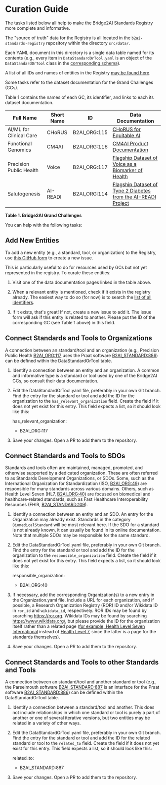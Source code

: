 # Curation Guide

The tasks listed below all help to make the Bridge2AI Standards Registry more complete and informative.

The "source of truth" data for the Registry is all located in the `b2ai-standards-registry` repository within the directory `src/data/`.

Each YAML document in this directory is a single data table named for its contents (e.g., every item in `DataStandardOrTool.yaml` is an object of the `DataStandardOrTool` class in the [corresponding schema](https://github.com/bridge2ai/b2ai-standards-registry/blob/main/src/schema/standards_datastandardortool_schema.yaml)).

A list of all IDs and names of entities in the Registry [may be found here](https://github.com/bridge2ai/b2ai-standards-registry/blob/main/src/all_ids.tsv).

Some tasks refer to the dataset documentation for the Grand Challenges (GCs).

Table 1 contains the names of each GC, its identifier, and links to each its dataset documentation.

| Full Name | Short Name | ID | Data Documentation |
|-----------|------------|----|--------------------|
|AI/ML for Clinical Care|CHoRUS|B2AI_ORG:115|[CHoRUS for Equitable AI](https://github.com/chorus-ai#table-of-contents)|
|Functional Genomics|CM4AI|B2AI_ORG:116|[CM4AI Product Documentation](https://cm4ai.org/product-documentation/)|
|Precision Public Health|Voice|B2AI_ORG:117|[Flagship Dataset of Voice as a Biomarker of Health](https://docs.b2ai-voice.org/)|
|Salutogenesis|AI-READI|B2AI_ORG:114|[Flagship Dataset of Type 2 Diabetes from the AI-READI Project](https://fairhub.io/datasets/2)|

**Table 1. Bridge2AI Grand Challenges**

You can help with the following tasks:

## Add New Entities

To add a new entity (e.g., a standard, tool, or organization) to the Registry, use [this GitHub form](https://github.com/bridge2ai/b2ai-standards-registry/issues/new?template=newEntity.yml) to create a new issue.

This is particularly useful to do for resources used by GCs but not yet represented in the registry. To curate these entities:

1. Visit one of the data documentation pages linked in the table above.

2. When a relevant entity is mentioned, check if it exists in the registry already. The easiest way to do so (for now) is to search the [list of all identifiers](https://github.com/bridge2ai/b2ai-standards-registry/blob/main/src/all_ids.tsv).

3. If it exists, that's great! If not, create a new issue to add it. The issue form will ask if this entity is related to another. Please put the ID of the corresponding GC (see Table 1 above) in this field.

## Connect Standards and Tools to Organizations

A connection between an standard/tool and an organization (e.g., Precision Public Health [B2AI_ORG:117](Organization.markdown) uses the Praat software [B2AI_STANDARD:886](DataStandardOrTool.markdown)) can be defined within the DataStandardOrTool table.

1. Identify a connection between an entity and an organization. A common and informative type is a standard or tool used by one of the Bridge2AI GCs, so consult their data documentation.

2. Edit the DataStandardOrTool.yaml file, preferably in your own Git branch. Find the entry for the standard or tool and add the ID for the organization to the `has_relevant_organization` field. Create the field if it does not yet exist for this entry. This field expects a list, so it should look like this:

    has_relevant_organization:

      - B2AI_ORG:117

3. Save your changes. Open a PR to add them to the repository.

## Connect Standards and Tools to SDOs

Standards and tools often are maintained, managed, promoted, and otherwise supported by a dedicated organization. These are often referred to as Standards Development Organizations, or SDOs. Some, such as the International Organization for Standardization (ISO, [B2AI_ORG:49](Organization.markdown)) are responsible for many standards across various domains. Others, such as Health Level Seven (HL7, [B2AI_ORG:40](Organization.markdown)) are focused on biomedical and healthcare-related standards, such as Fast Healthcare Interoperability Resources (FHIR, [B2AI_STANDARD:109](DataStandardOrTool.markdown)).

1. Identify a connection between an entity and an SDO. An entry for the Organization may already exist. Standards in the category `BiomedicalStandard` will be most relevant here. If the SDO for a standard is not already known, it can usually be found in its online documentation. Note that multiple SDOs may be responsible for the same standard. 

2. Edit the DataStandardOrTool.yaml file, preferably in your own Git branch. Find the entry for the standard or tool and add the ID for the organization to the `responsible_organization` field. Create the field if it does not yet exist for this entry. This field expects a list, so it should look like this:

    responsible_organization:

      - B2AI_ORG:40

3. If necessary, add the corresponding Organization(s) to a new entry in the Organization.yaml file. Include a URL for each organization, and if possible, a Research Organization Registry (ROR) ID and/or Wikidata ID in `ror_id` and `wikidata_id`, respectively. ROR IDs may be found by searching <https://ror.org>. Wikidata IDs may be found by searching <https://www.wikidata.org/>, but please provide the ID for the organization itself rather than a related page ([for example, Health Level Seven International](https://www.wikidata.org/wiki/Q17054989) instead of [Health Level 7](https://www.wikidata.org/wiki/Q327718), since the latter is a page for the standards themselves).

4. Save your changes. Open a PR to add them to the repository.

## Connect Standards and Tools to other Standards and Tools

A connection between an standard/tool and another standard or tool (e.g., the Parselmouth software [B2AI_STANDARD:887](DataStandardOrTool.markdown) is an interface for the Praat software [B2AI_STANDARD:886](DataStandardOrTool.markdown)) can be defined within the DataStandardOrTool table.

1. Identify a connection between a standard/tool and another. This does not include relationships in which one standard or tool is purely a part of another or one of several iterative versions, but two entities may be related in a variety of other ways.

2. Edit the DataStandardOrTool.yaml file, preferably in your own Git branch. Find the entry for the standard or tool and add the ID for the related standard or tool to the `related_to` field. Create the field if it does not yet exist for this entry. This field expects a list, so it should look like this:

    related_to:

      - B2AI_STANDARD:887

3. Save your changes. Open a PR to add them to the repository.
